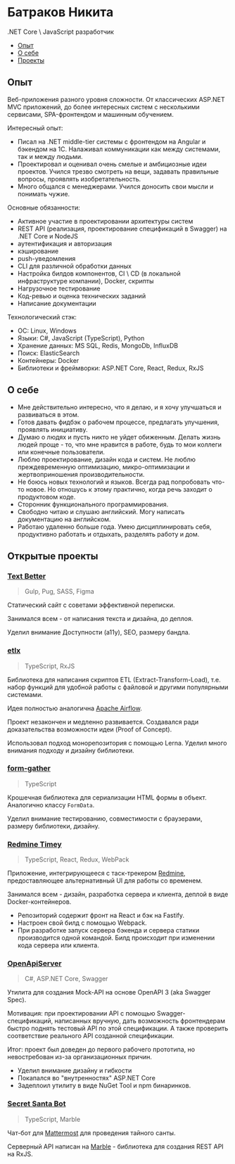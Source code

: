 # Батраков Никита

.NET Core \ JavaScript разработчик

* [Опыт](#опыт)
* [О себе](#о-себе)
* [Проекты](#открытые-проекты)


## Опыт

Веб-приложения разного уровня сложности. От классических ASP.NET MVC приложений, до более интересных систем с несколькими сервисами, SPA-фронтендом и машинным обучением.

Интересный опыт:
* Писал на .NET middle-tier системы с фронтендом на Angular и бэкендом на 1С. Налаживал коммуникации как между системами, так и между людьми.
* Проектировал и оценивал очень смелые и амбициозные идеи проектов. Учился трезво смотреть на вещи, задавать правильные вопросы, проявлять изобретательность.
* Много общался с менеджерами. Учился доносить свои мысли и понимать чужие.

Основные обязанности:
* Активное участие в проектировании архитектуры систем
* REST API (реализация, проектирование спецификаций в Swagger) на .NET Core и NodeJS
* аутентификация и авторизация
* кэширование
* push-уведомления
* CLI для различной обработки данных
* Настройка билдов компонентов, CI \ CD (в локальной инфраструктуре компании), Docker, скрипты
* Нагрузочное тестирование
* Код-ревью и оценка технических заданий
* Написание документации

Технологический стэк:
* ОС: Linux, Windows
* Языки: C#, JavaScript (TypeScript), Python
* Хранение данных: MS SQL, Redis, MongoDb, InfluxDB
* Поиск: ElasticSearch
* Контейнеры: Docker
* Библиотеки и фреймворки: ASP.NET Core, React, Redux, RxJS

## О себе

* Мне действительно интересно, что я делаю, и я хочу улучшаться и развиваться в этом.
* Готов давать фидбэк о рабочем процессе, предлагать улучшения, проявлять инициативу.
* Думаю о людях и пусть никто не уйдет обиженным. Делать жизнь людей проще - то, что мне нравится в работе, будь то мои коллеги или конечные пользователи.
* Люблю проектирование, дизайн кода и систем. Не люблю преждевременную оптимизацию, микро-оптимизации и жертвоприношения производительности.
* Не боюсь новых технологий и языков. Всегда рад попробовать что-то новое. Но отношусь к этому практично, когда речь заходит о продуктовом коде.
* Сторонник функционального программирования.
* Свободно читаю и слушаю английский. Могу написать документацию на английском.
* Работаю удаленно больше года. Умею дисциплинировать себя, продуктивно работать и отдыхать, разделять работу и дом.


## Открытые проекты

### [Text Better](https://github.com/n-batrakov/text-better)

> Gulp, Pug, SASS, Figma

Статический сайт с советами эффективной переписки.

Занимался всем - от написания текста и дизайна, до деплоя.

Уделил внимание Доступности (a11y), SEO, размеру бандла.


### [etlx](https://github.com/etlx/etlx)

> TypeScript, RxJS

Библиотека для написания скриптов ETL (Extract-Transform-Load),
т.е. набор функций для удобной работы с файловой и другими популярными системами.

Идея полностью аналогична [Apache Airflow](https://airflow.apache.org/).

Проект незакончен и медленно развивается.
Создавался ради доказательства возможности идеи (Proof of Concept).

Использовал подход монорепозитория с помощью Lerna.
Уделил много внимания подходу и дизайну библиотеки.


### [form-gather](https://github.com/n-batrakov/form-gather)

> TypeScript

Крошечная библиотека для сериализации HTML формы в объект. Аналогично классу `FormData`.

Уделил внимание тестированию, совместимости с браузерами, размеру библиотеки, дизайну.


### [Redmine Timey](https://github.com/n-batrakov/redmine-timey)

> TypeScript, React, Redux, WebPack

Приложение, интегрирующееся с таск-трекером [Redmine](https://www.redmine.org/),
предоставляющее альтернативный UI для работы со временем.

Занимался всем - дизайн, разработка сервера и клиента, деплой в виде Docker-контейнеров.

* Репозиторий содержит фронт на React и бэк на Fastify.
* Настроен свой билд с помощью Webpack.
* При разработке запуск сервера бэкенда и сервера статики производится одной командой.
  Билд происходит при изменении кода сервера или клиента.


### [OpenApiServer](https://github.com/n-batrakov/OpenApiServer)

> C#, ASP.NET Core, Swagger

Утилита для создания Mock-API на основе OpenAPI 3 (aka Swagger Spec).

Мотивация: при проектировании API с помощью Swagger-спецификаций, написанных вручную,
дать возможность фронтендерам быстро поднять тестовый API по этой спецификации.
А также проверить соответствие реального API созданной спецификации.

Итог: проект был доведен до первого рабочего прототипа, но невостребован из-за организационных причин.

* Уделил внимание дизайну и гибкости
* Покапался во "внутренностях" ASP.NET Core
* Задеплоил утилиту в виде NuGet Tool и npm бинаринков.

### [Secret Santa Bot](https://github.com/n-batrakov/secret-santa)

> TypeScript, Marble

Чат-бот для [Mattermost](https://mattermost.com/) для проведения тайного санты.

Серверный API написан на [Marble](https://github.com/marblejs/marble) - библиотека для создания REST API на RxJS.
